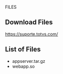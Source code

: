 FILES

## Download Files

<https://suporte.totvs.com/>

## List of Files

- appserver.tar.gz
- webapp.so
